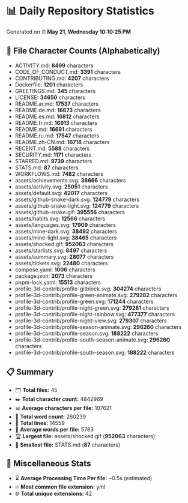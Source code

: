 # 📊 Daily Repository Statistics
Generated on ⏰ **May 21, Wednesday 10:10:25 PM**

## 📂 File Character Counts (Alphabetically)
- ACTIVITY.md: **8499** characters
- CODE_OF_CONDUCT.md: **3391** characters
- CONTRIBUTING.md: **4207** characters
- Dockerfile: **1201** characters
- GREETINGS.md: **345** characters
- LICENSE: **34650** characters
- README.ar.md: **17537** characters
- README.de.md: **16673** characters
- README.es.md: **16812** characters
- README.fr.md: **16913** characters
- README.md: **16691** characters
- README.ru.md: **17547** characters
- README.zh-CN.md: **16718** characters
- RECENT.md: **5588** characters
- SECURITY.md: **1171** characters
- STARRED.md: **9739** characters
- STATS.md: **87** characters
- WORKFLOWS.md: **7482** characters
- assets/achievements.svg: **38666** characters
- assets/activity.svg: **25051** characters
- assets/default.svg: **42017** characters
- assets/github-snake-dark.svg: **124779** characters
- assets/github-snake-light.svg: **124779** characters
- assets/github-snake.gif: **395556** characters
- assets/habits.svg: **12566** characters
- assets/languages.svg: **17909** characters
- assets/mine-dark.svg: **38492** characters
- assets/mine-light.svg: **38465** characters
- assets/shocked.gif: **952063** characters
- assets/starlists.svg: **8497** characters
- assets/summary.svg: **28077** characters
- assets/tickets.svg: **22480** characters
- compose.yaml: **1006** characters
- package.json: **2073** characters
- pnpm-lock.yaml: **15513** characters
- profile-3d-contrib/profile-gitblock.svg: **304274** characters
- profile-3d-contrib/profile-green-animate.svg: **279282** characters
- profile-3d-contrib/profile-green.svg: **171244** characters
- profile-3d-contrib/profile-night-green.svg: **279281** characters
- profile-3d-contrib/profile-night-rainbow.svg: **477377** characters
- profile-3d-contrib/profile-night-view.svg: **279307** characters
- profile-3d-contrib/profile-season-animate.svg: **296260** characters
- profile-3d-contrib/profile-season.svg: **188222** characters
- profile-3d-contrib/profile-south-season-animate.svg: **296260** characters
- profile-3d-contrib/profile-south-season.svg: **188222** characters

## 📋 Summary
- 🗂️ **Total files:** 45
- ✒️ **Total character count:** 4842969
- 📊 **Average characters per file:** 107621
- 📝 **Total word count:** 260239
- 🧾 **Total lines:** 14559
- 📐 **Average words per file:** 5783
- 🏆 **Largest file:** assets/shocked.gif (**952063** characters)
- 🥉 **Smallest file:** STATS.md (**87** characters)

## 🌟 Miscellaneous Stats
- ⌛ **Average Processing Time Per file:** ~0.5s (estimated)
- 🔥 **Most common file extension:** yml
- 🌐 **Total unique extensions:** 42
